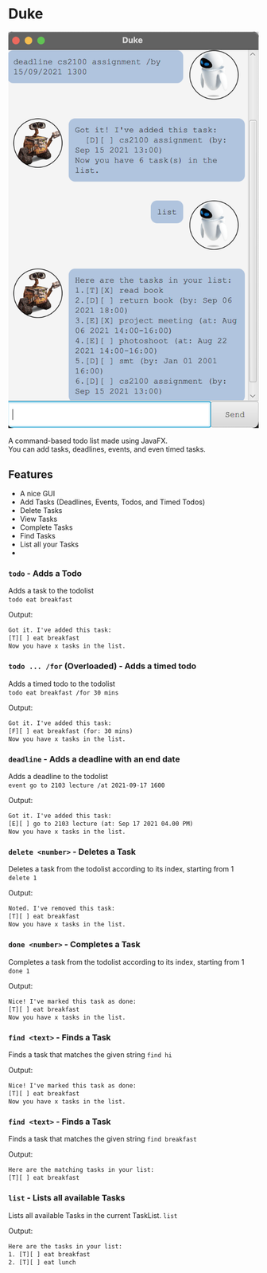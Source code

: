 # Duke

![Screenshot of Duke](Ui.png)

A command-based todo list made using JavaFX.  
You can add tasks, deadlines, events, and even timed tasks.

## Features 

- A nice GUI
- Add Tasks (Deadlines, Events, Todos, and Timed Todos)
- Delete Tasks
- View Tasks
- Complete Tasks
- Find Tasks
- List all your Tasks
- 

### `todo` - Adds a Todo

Adds a task to the todolist  
`todo eat breakfast`  

Output:
```
Got it. I've added this task:
[T][ ] eat breakfast
Now you have x tasks in the list.
```
### `todo ... /for` (Overloaded) - Adds a timed todo

Adds a timed todo to the todolist  
`todo eat breakfast /for 30 mins`

Output:
```
Got it. I've added this task:
[F][ ] eat breakfast (for: 30 mins)
Now you have x tasks in the list.
```
### `deadline` - Adds a deadline with an end date

Adds a deadline to the todolist  
`event go to 2103 lecture /at 2021-09-17 1600`

Output:
```
Got it. I've added this task:
[E][ ] go to 2103 lecture (at: Sep 17 2021 04.00 PM)
Now you have x tasks in the list.
```
### `delete <number>` - Deletes a Task

Deletes a task from the todolist according to its index, starting from 1   
`delete 1`

Output:
```
Noted. I've removed this task:
[T][ ] eat breakfast
Now you have x tasks in the list.
```

### `done <number>` - Completes a Task

Completes a task from the todolist according to its index, starting from 1  
`done 1`

Output:
```
Nice! I've marked this task as done:
[T][ ] eat breakfast
Now you have x tasks in the list.
```

### `find <text>` - Finds a Task

Finds a task that matches the given string 
`find hi`

Output:
```
Nice! I've marked this task as done:
[T][ ] eat breakfast
Now you have x tasks in the list.
```

### `find <text>` - Finds a Task

Finds a task that matches the given string 
`find breakfast`

Output:
```
Here are the matching tasks in your list:
[T][ ] eat breakfast
```


### `list` - Lists all available Tasks

Lists all available Tasks in the current TaskList.
`list`

Output:
```
Here are the tasks in your list:
1. [T][ ] eat breakfast
2. [T][ ] eat lunch
```
